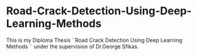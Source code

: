 # Road-Crack-Detection-Using-Deep-Learning-Methods
This is my Diploma Thesis ¨Road Crack Detection Using Deep Learning Methods ¨ under the supervision of  Dr.George Sfikas.
